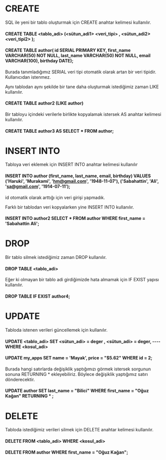 # CREATE
SQL ile yeni bir tablo oluşturmak için CREATE anahtar kelimesi kullanılır. 

#### CREATE TABLE <tablo_adi> (<sütun_adi1> <veri_tipi> <contraint>, <sütun_adi2> <veri_tipi2> <contraint2> );

#### CREATE TABLE author( id SERIAL PRIMARY KEY, first_name VARCHAR(50) NOT NULL, last_name VARCHAR(50) NOT NULL, email VARCHAR(100), birthday DATE);

Burada tanımladığımız SERIAL veri tipi otomatik olarak artan bir veri tipidir. Kullanıcıdan istenmez.

Aynı tablodan aynı şekilde bir tane daha oluşturmak istediğimiz zaman LIKE kullanılır.
#### CREATE TABLE author2 (LIKE author)

Bir tabloyu içindeki verilerle birlikte kopyalamak istersek AS anahtar kelimesi kullanılır.

#### CREATE TABLE author3 AS SELECT * FROM author;

# INSERT INTO
Tabloya veri eklemek için INSERT INTO anahtar kelimesi kullanılır

#### INSERT INTO author (first_name, last_name, email, birthday) VALUES ('Haruki', 'Murakami', 'hm@gmail.com', '1948-11-07'), ('Sabahattin', 'Ali', 'sa@gmail.com', '1914-07-11');
id otomatik olarak arttığı için veri girişi yapmadık.

Farklı bir tablodan veri kopyalarken yine INSERT INTO kullanılır.
#### INSERT INTO author2 SELECT * FROM author WHERE first_name = 'Sabahattin Ali';

# DROP
Bir tablo silmek istediğimiz zaman DROP kullanılır.

#### DROP TABLE <tablo_adi>

Eğer ki olmayan bir tablo adi girdiğimizde hata almamak için IF EXIST yapısı kullanılır.

#### DROP TABLE IF EXIST author4;

# UPDATE
Tabloda istenen verileri güncellemek için kullanılır.

#### UPDATE <tablo_adi> SET <sütun_adi> = deger , <sütun_adi> = deger,  ----WHERE <kosul_adi>

#### UPDATE my_apps SET name = 'Mayak', price = "$5.62" WHERE id = 2;

Burada hangi satırlarda değişiklik yaptığımızı görmek istersek sorgunun sonuna RETURNING * ekleyebiliriz. Böylece değişiklik yaptığımız satırı dönderecektir.

#### UPDATE author SET last_name = "Bilici" WHERE first_name = "Oğuz Kağan" RETURNING * ;

# DELETE 
Tabloda istediğimiz verileri silmek için DELETE anahtar kelimesi kullanılır.

#### DELETE FROM <tablo_adi> WHERE <kosul_adi>
#### DELETE FROM author WHERE first_name = "Oğuz Kağan";
